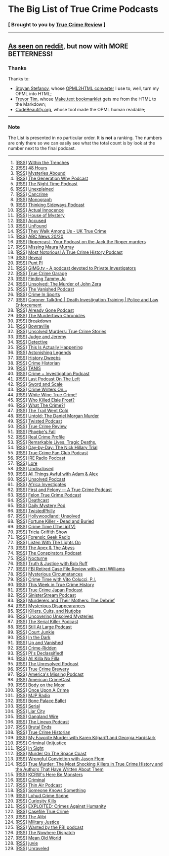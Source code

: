 # The Big List of True Crime Podcasts

### [ Brought to you by [True Crime Review](http://truecrimereview.net/subscribe) ]

---

## [As seen on reddit](https://www.reddit.com/r/podcasts/comments/53v2hp/the_big_list_of_true_crime_podcasts/), but now with MORE BETTERNESS!

### Thanks

Thanks to:

- [Stoyan Stefanov](http://www.phpied.com/bio/), whose [OPML2HTML converter](http://www.phpied.com/files/opml2html/opml2html.html) I use to, well,
turn my OPML into HTML;
- [Trevor Tim](http://trevorjim.com/), whose [Make.text 
bookmarklet](http://trevorjim.com/projects/make.text/) gets me from the HTML to the Markdown;
- [CodeBeautify.org](http://codebeautify.org/opmlviewer), whose tool made the OPML human readable;

---

### Note

The List is presented in no particular order. It is **not** a ranking. The numbers are only there so we can easily see what the total count is by look at the number next to the final podcast.

---

1.   \[[RSS][1]\] [Within the Trenches][2]
1.   \[[RSS][3]\] [48 Hours][4]
1.   \[[RSS][5]\] [Mysteries Abound][6]
1.   \[[RSS][7]\] [The Generation Why Podcast][8]
1.   \[[RSS][9]\] [The Night Time Podcast][10]
1.   \[[RSS][11]\] [Unexplained][12]
1.   \[[RSS][13]\] [Cancrime][14]
1.   \[[RSS][15]\] [Monograph][16]
1.   \[[RSS][17]\] [Thinking Sideways Podcast][18]
1.   \[[RSS][19]\] [Actual Innocence][20]
1.   \[[RSS][21]\] [House of Mystery][22]
1.   \[[RSS][23]\] [Accused][24]
1.   \[[RSS][25]\] [UnFound][26]
1.   \[[RSS][27]\] [They Walk Among Us - UK True Crime][28]
1.   \[[RSS][29]\] [ABC News 20/20][30]
1.   \[[RSS][31]\] [Rippercast- Your Podcast on the Jack the Ripper murders][32]
1.   \[[RSS][33]\] [Missing Maura Murray][34]
1.   \[[RSS][35]\] [Most Notorious! A True Crime History Podcast][36]
1.   \[[RSS][37]\] [Reveal][38]
1.   \[[RSS][39]\] [Punt PI][40]
1.   \[[RSS][41]\] [GIMG.tv - A podcast devoted to Private Investigators][42]
1.   \[[RSS][43]\] [True Crime Garage][44]
1.   \[[RSS][45]\] [Finding Tammy Jo][46]
1.   \[[RSS][47]\] [Unsolved: The Murder of John Zera][48]
1.   \[[RSS][49]\] [The Vanished Podcast][50]
1.   \[[RSS][51]\] [Crime In Sports][52]
1.   \[[RSS][53]\] [Coroner Talk(tm) | Death Investigation Training | Police and Law Enforcement][54]
1.   \[[RSS][55]\] [Already Gone Podcast][56]
1.   \[[RSS][57]\] [The Murdertown Chronicles][58]
1.   \[[RSS][59]\] [Breakdown][60]
1.   \[[RSS][61]\] [Bowraville][62]
1.   \[[RSS][63]\] [Unsolved Murders: True Crime Stories][64]
1.   \[[RSS][65]\] [Judge and Jeremy][66]
1.   \[[RSS][67]\] [Detective][68]
1.   \[[RSS][69]\] [This Is Actually Happening][70]
1.   \[[RSS][71]\] [Astonishing Legends][72]
1.   \[[RSS][75]\] [History Dweebs][76]
1.   \[[RSS][77]\] [Crime Historian][78]
1.   \[[RSS][79]\] [TANIS][80]
1.   \[[RSS][81]\] [Crime + Investigation Podcast][82]
1.   \[[RSS][83]\] [Last Podcast On The Left][84]
1.   \[[RSS][85]\] [Sword and Scale][86]
1.   \[[RSS][87]\] [Crime Writers On...][88]
1.   \[[RSS][89]\] [White Wine True Crime!][90]
1.   \[[RSS][91]\] [Who Killed Elsie Frost?][92]
1.   \[[RSS][93]\] [What The Crime?!][94]
1.   \[[RSS][95]\] [The Trail Went Cold][96]
1.   \[[RSS][97]\] [Untold: The Daniel Morgan Murder][98]
1.   \[[RSS][99]\] [Twisted Podcast][100]
1.   \[[RSS][101]\] [True Crime Review][102]
1.   \[[RSS][103]\] [Phoebe's Fall][104]
1.   \[[RSS][105]\] [Real Crime Profile][106]
1.   \[[RSS][107]\] [Remarkable Lives. Tragic Deaths.][64]
1.   \[[RSS][108]\] [Day-by-Day: The Nick Hillary Trial][109]
1.   \[[RSS][110]\] [True Crime Fan Club Podcast][111]
1.   \[[RSS][112]\] [IRE Radio Podcast][113]
1.   \[[RSS][114]\] [Lore][115]
1.   \[[RSS][116]\] [Undisclosed][117]
1.   \[[RSS][118]\] [All Things Awful with Adam & Alex][119]
1.   \[[RSS][120]\] [Unsolved Podcast][121]
1.   \[[RSS][122]\] [Africa Investigates][123]
1.   \[[RSS][124]\] [First and Felony -- A True Crime Podcast][125]
1.   \[[RSS][126]\] [Felon True Crime Podcast][127]
1.   \[[RSS][128]\] [Deathcast][129]
1.   \[[RSS][130]\] [Daily Mystery Pod][131]
1.   \[[RSS][132]\] [TwistedPhilly][133]
1.   \[[RSS][134]\] [Hollywoodland: Unsolved][135]
1.   \[[RSS][136]\] [Fortune Killer - Dead and Buried][137]
1.   \[[RSS][138]\] [Crime Time (TheLipTV)][139]
1.   \[[RSS][140]\] [Tricia Griffith Show][141]
1.   \[[RSS][142]\] [Forensic Geek Radio][143]
1.   \[[RSS][144]\] [Listen With The Lights On][145]
1.   \[[RSS][146]\] [The Apex & The Abyss][147]
1.   \[[RSS][148]\] [The Conspirators Podcast][149]
1.   \[[RSS][150]\] [Nocturne][151]
1.   \[[RSS][152]\] [Truth & Justice with Bob Ruff][153]
1.   \[[RSS][154]\] [FBI Retired Case File Review with Jerri Williams][155]
1.   \[[RSS][156]\] [Mysterious Circumstances][157]
1.   \[[RSS][158]\] [Crime Time with Vito Colucci, P.I.][159]
1.   \[[RSS][160]\] [This Week in True Crime History][161]
1.   \[[RSS][162]\] [True Crime Japan Podcast][163]
1.   \[[RSS][164]\] [SinisterStream Podcast][165]
1.   \[[RSS][166]\] [Murderers and Their Mothers: The Debrief][167]
1.   \[[RSS][168]\] [Mysterious Disappearances][169]
1.   \[[RSS][170]\] [Killers, Cults, and Nutjobs][171]
1.   \[[RSS][172]\] [Uncovering Unsolved Mysteries][173]
1.   \[[RSS][174]\] [The Serial Killer Podcast][175]
1.   \[[RSS][176]\] [Still At Large Podcast][177]
1.   \[[RSS][178]\] [Court Junkie][179]
1.   \[[RSS][180]\] [In the Dark][181]
1.   \[[RSS][183]\] [Up and Vanished][184]
1.   \[[RSS][185]\] [Crime-Ridden][186]
1.   \[[RSS][187]\] [PI's Declassified!][188]
1.   \[[RSS][189]\] [All Killa No Filla][190]
1.   \[[RSS][191]\] [The Unresolved Podcast][192]
1.   \[[RSS][193]\] [True Crime Brewery][194]
1.   \[[RSS][195]\] [America's Missing Podcast][196]
1.   \[[RSS][197]\] [American CrimeCast][198]
1.   \[[RSS][199]\] [Body on the Moor][200]
1.   \[[RSS][201]\] [Once Upon A Crime][202]
1.   \[[RSS][203]\] [MJP Radio][204]
1.   \[[RSS][205]\] [Bone Palace Ballet][206]
1.   \[[RSS][207]\] [Serial][208]
1.   \[[RSS][209]\] [Liar City][210]
1.   \[[RSS][211]\] [Gangland Wire][212]
1.   \[[RSS][213]\] [The Lineup Podcast][214]
1.   \[[RSS][215]\] [Brutal Ends][216]
1.   \[[RSS][217]\] [True Crime Historian][218]
1.   \[[RSS][219]\] [My Favorite Murder with Karen Kilgariff and Georgia Hardstark][220]
1.   \[[RSS][221]\] [Criminal (In)justice][222]
1.   \[[RSS][223]\] [In Sight][224]
1.   \[[RSS][225]\] [Murder On The Space Coast][226]
1.   \[[RSS][227]\] [Wrongful Conviction with Jason Flom][228]
1.   \[[RSS][229]\] [True Murder: The Most Shocking Killers in True Crime History and the Authors That Have Written About Them][230]
1.   \[[RSS][231]\] [KCRW's Here Be Monsters][232]
1.   \[[RSS][233]\] [Criminal][234]
1.   \[[RSS][235]\] [Thin Air Podcast][236]
1.   \[[RSS][237]\] [Someone Knows Something][238]
1.   \[[RSS][239]\] [Lohud Crime Scene][240]
1.   \[[RSS][241]\] [Curiosity Kills][242]
1.   \[[RSS][243]\] [EXPLOITED: Crimes Against Humanity][244]
1.   \[[RSS][245]\] [Casefile True Crime][246]
1.   \[[RSS][247]\] [The Alibi][248]
1.   \[[RSS][249]\] [Military Justice][250]
1.   \[[RSS][251]\] [Wanted by the FBI podcast][252]
1.   \[[RSS][253]\] [The Nowhere Dispatch][254]
1.   \[[RSS][255]\] [Mean Old World][256]
1.   \[[RSS][257]\] [juvie][258]
1.   \[[RSS][259]\] [Unraveled][260]
    



[0]: file:///C:/Users/jross/Downloads/161026_TCR_List.html
[1]: http://www.thejabberlog.com/category/within-the-trenches/feed/
[2]: http://www.thejabberlog.com/category/within-the-trenches/
[3]: https://api.radio.com/v2/podcast/rss/1222?format=MP3_128K
[4]: http://radio.com/audio
[5]: http://recordings.talkshoe.com/rss21864.xml
[6]: http://www.talkshoe.com/talkshoe/web/tscmd/tc/21864
[7]: http://thegenerationwhypodcast.com/feed/category/podcast
[8]: http://thegenerationwhypodcast.com/
[9]: https://audioboom.com/channels/4748686.rss
[10]: https://audioboom.com/channel/the-night-time-podcast
[11]: http://rss.acast.com/unexplained
[12]: http://www.unexplainedpodcast.com/
[13]: http://www.cancrime.com/feed/podcast/
[14]: http://www.cancrime.com/
[15]: http://feeds.soundcloud.com/users/soundcloud:users:186639626/sounds.rss
[16]: http://taaron.xyz/
[17]: http://thinkingsidewayspodcast.libsyn.com/rss
[18]: http://thinkingsidewayspodcast.com/
[19]: https://audioboom.com/channels/4728027.rss
[20]: https://audioboom.com/channel/actualinnocence
[21]: http://houseofmysteryradio.podomatic.com/rss2.xml
[22]: http://houseofmysteryradio.podomatic.com/
[23]: http://feeds.soundcloud.com/users/soundcloud:users:234220545/sounds.rss
[24]: http://cincinnati.com/
[25]: http://unfoundpodcast.podomatic.com/rss2.xml
[26]: http://unfoundpodcast.podomatic.com/
[27]: http://theywalkamongus.libsyn.com/rss
[28]: http://theywalkamonguspodcast.com/
[29]: http://abcnews.go.com/xmldata/xmlpodcast?id=30146791
[30]: http://www.abcnewspodcasts.com/
[31]: http://www.casebook.org/podcast/rss.xml
[32]: http://www.casebook.org/podcast
[33]: https://audioboom.com/channels/4842113.rss
[34]: https://audioboom.com/channel/missing-maura-murray
[35]: https://audioboom.com/channels/4749136.rss
[36]: https://audioboom.com/channel/most-notorious
[37]: http://feeds.revealradio.org/revealpodcast
[38]: http://www.revealnews.org/
[39]: http://www.bbc.co.uk/programmes/b00krfns/episodes/downloads.rss
[40]: http://www.bbc.co.uk/programmes/b00krfns
[41]: http://feeds.feedburner.com/Gimgnetwork
[42]: http://gimg.tv/
[43]: http://truecrimegarage.podbean.com/feed/
[44]: http://truecrimegarage.podbean.com/
[45]: http://feeds.soundcloud.com/users/soundcloud:users:217526025/sounds.rss
[46]: http://www.findingtammyjo.com/
[47]: https://audioboom.com/channels/4655198.rss
[48]: https://audioboom.com/channel/unsolved
[49]: http://thevanishedpodcast.libsyn.com/rss
[50]: http://thevanishedpodcast.com/
[51]: https://audioboom.com/channels/4662186.rss
[52]: https://audioboom.com/channel/crime-in-sports
[53]: http://coronertalk.com/feed/podcast
[54]: http://coronertalk.com/
[55]: http://alreadygonepodcast.libsyn.com/rss
[56]: https://audioboom.com/channel/already-gone-podcast
[57]: http://feeds.feedburner.com/murdertown
[58]: http://remaking.murdertown.us/
[59]: http://feeds.feedburner.com/BreakdownPodcast
[60]: http://ajcbreakdown.com/
[61]: https://www.whooshkaa.com/rss/podcast/id/1117
[62]: https://www.whooshkaa.com/shows/bowraville
[63]: http://feeds.soundcloud.com/users/soundcloud:users:224506341/sounds.rss
[64]: http://www.parcast.com/
[65]: http://judgeandjeremy.libsyn.com/rss
[66]: http://www.judgeandjeremy.com/
[67]: http://netstorage.discovery.com/id/podcasts/2015/DetectivePodcast.xml
[68]: http://www.investigationdiscovery.com/
[69]: http://feeds.misfitrad.io/happening
[70]: http://misfitrad.io/happening
[71]: https://audioboom.com/channels/4322549.rss
[72]: https://audioboom.com/channel/astonishing-legends
[75]: http://timtscott.libsyn.com/rss
[76]: http://timtscott.libsyn.com/podcast
[77]: http://feeds.soundcloud.com/users/soundcloud:users:252018984/sounds.rss
[78]: http://crimehistorian.com/
[79]: http://tanis.libsyn.com/rss
[80]: http://tanispodcast.com/
[81]: http://crimeandinvestigation.podbean.com/feed/
[82]: http://crimeandinvestigation.podbean.com/
[83]: http://feeds.feedburner.com/TheLastPodcastOnTheLeft
[84]: http://soundcloud.com/lastpodcastontheleft
[85]: http://feeds.podtrac.com/BsmnaLUsrvIG
[86]: https://art19.com/shows/sword-and-scale
[87]: http://feeds.feedburner.com/crimewritersonserial
[88]: https://art19.com/shows/crime-writers-on
[89]: http://whitewinetruecrime.com/feed/podcast/
[90]: http://whitewinetruecrime.com/
[91]: http://www.bbc.co.uk/programmes/p02vn2mt/episodes/downloads.rss
[92]: http://www.bbc.co.uk/programmes/p02vn2mt
[93]: http://feeds.feedburner.com/WhatTheCrime
[94]: http://www.crimefeed.com/
[95]: http://trailwentcold.com/feed/podcast/
[96]: http://trailwentcold.com/
[97]: http://rss.acast.com/untoldmurder
[98]: http://www.untoldmurder.com/
[99]: http://twistedpodcast.libsyn.com/rss
[100]: http://twistedpodcast.com/
[101]: http://feeds.soundcloud.com/users/soundcloud:users:251708402/sounds.rss
[102]: http://truecrimereview.net/
[103]: https://www.whooshkaa.com/rss/podcast/id/1250
[104]: http://www.theage.com.au/interactive/2016/phoebesfall/
[105]: http://rss.art19.com/real-crime-profile
[106]: https://art19.com/shows/real-crime-profile
[107]: http://feeds.soundcloud.com/users/soundcloud:users:242596778/sounds.rss
[108]: http://www.northcountrypublicradio.org/hillarytrialRSSPodcast.php
[109]: http://www.northcountrypublicradio.org/
[110]: http://feeds.soundcloud.com/users/soundcloud:users:262097706/sounds.rss
[111]: https://truecrimefanclub.com/
[112]: http://feeds.feedburner.com/ire-nicar
[113]: http://www.ire.org/
[114]: http://lorepodcast.libsyn.com/rss
[115]: http://www.lorepodcast.com/
[116]: https://audioboom.com/channels/3709182.rss
[117]: https://audioboom.com/channel/undisclosed
[118]: http://allthingsawful.libsyn.com/rss
[119]: http://allthingsawful.libsyn.com/podcast
[120]: http://unsolvedpodcast.libsyn.com/rss
[121]: http://www.unsolvedpodcast.com/
[122]: http://iono.fm/rss/chan/2553
[123]: http://iono.fm/channel/2553
[124]: http://feeds.feedburner.com/ffpod/seGU
[125]: https://ffpod.net/
[126]: https://audioboom.com/channels/4835137.rss
[127]: https://audioboom.com/channel/felontruecrime
[128]: http://feeds.feedburner.com/deathcastpodcast
[129]: https://audioboom.com/channel/deathcast
[130]: http://UnresolvedMysteries.podbean.com/feed/
[131]: http://dailymysteriespod.podbean.com/
[132]: http://twistedphilly.com/feed/podcast/
[133]: http://twistedphilly.com/
[134]: http://feeds.soundcloud.com/users/soundcloud:users:255148939/sounds.rss
[135]: http://www.hollywoodlandpod.com/
[136]: http://www.deadandburiedpodcast.com/fortune-killer?format=rss
[137]: http://www.deadandburiedpodcast.com/fortune-killer/
[138]: http://thelip.tv/feed/httpthelip-tvcrime-timeaudio2/
[139]: http://thelip.tv/show/crime-time/
[140]: http://www.spreaker.com/user/7039907/episodes/feed
[141]: http://www.spreaker.com/user/triciag
[142]: http://forensicgeekradio.libsyn.com/rss
[143]: http://www.forensicgeek.science/
[144]: http://feeds.podtrac.com/n9rCoi_mvT2f
[145]: http://wamcpodcasts.org/
[146]: https://audioboom.com/channels/4746893.rss
[147]: https://audioboom.com/channel/apexandabyss
[148]: http://www.theconspiratorspodcast.com/feed/podcast/
[149]: http://www.theconspiratorspodcast.com/
[150]: http://www.nocturnepodcast.org/feed/podcast/
[151]: http://www.nocturnepodcast.org/
[152]: https://audioboom.com/channels/4384694.rss
[153]: https://audioboom.com/channel/the-serial-dynasty
[154]: http://jerriwilliams.com/feed/podcast/
[155]: http://jerriwilliams.com/
[156]: http://www.buzzsprout.com/60143.rss
[157]: http://mysteriouscircumstances.buzzsprout.com/
[158]: http://www.blogtalkradio.com/crimetimeradio/podcast
[159]: http://www.blogtalkradio.com/crimetimeradio
[160]: http://thisweekintruecrime.libsyn.com/rss
[161]: http://www.facebook.com/groups/thisweekintruecrime
[162]: http://feeds.soundcloud.com/users/soundcloud:users:221945739/sounds.rss
[163]: http://www.southerndojo.com/truecrimejapan
[164]: http://feeds.soundcloud.com/users/soundcloud:users:225547925/sounds.rss
[165]: http://www.sinisterstream.com/
[166]: http://rss.acast.com/murderersandtheirmothers
[167]: http://www.cbsreality.co.uk/
[168]: http://feeds.feedburner.com/MysteriousDisappearances
[169]: http://lancasterpodcaststudio.com/
[170]: http://www.podcastgarden.com/podcast/podcast-rss.php?id=9371
[171]: http://www.podcastgarden.com/podcast/killers
[172]: http://feeds.soundcloud.com/users/soundcloud:users:233937588/sounds.rss
[173]: http://soundcloud.com/josh-cannon-361965896
[174]: http://theserialkillerpodcast.libsyn.com/rss
[175]: http://theserialkillerpodcast.libsyn.com/podcast
[176]: http://feeds.soundcloud.com/users/soundcloud:users:220858927/sounds.rss
[177]: http://soundcloud.com/still-at-large-podcast
[178]: http://courtjunkie.libsyn.com/rss
[179]: http://courtjunkie.com/
[180]: http://feeds.publicradio.org/public_feeds/in-the-dark/itunes/rss
[181]: http://www.apmreports.org/in-the-dark
[183]: https://audioboom.com/channels/4811953.rss
[184]: https://audioboom.com/channel/up-and-vanished
[185]: http://www.crime-ridden.com/feed/podcast/crime-ridden
[186]: http://www.crime-ridden.com/
[187]: https://www.voiceamerica.com/rss/itunes/1748
[188]: https://www.voiceamerica.com/show/1748/pis-declassified
[189]: http://allkillanofilla.podomatic.com/rss2.xml
[190]: http://allkillanofilla.podomatic.com/
[191]: http://feeds.soundcloud.com/users/soundcloud:users:179182212/sounds.rss
[192]: http://theunresolvedpodcast.com/
[193]: http://tiegrabber.com/index.php/feed/podcast/
[194]: http://www.tiegrabber.com/truecrimebrewery/
[195]: http://americasmissingpodcast.libsyn.com/rss
[196]: http://americasmissingpodcast.libsyn.com/podcast
[197]: https://audioboom.com/channels/4832195.rss
[198]: https://audioboom.com/channel/american-crimecast
[199]: http://www.bbc.co.uk/programmes/p03wy14r/episodes/downloads.rss
[200]: http://www.bbc.co.uk/programmes/p03wy14r
[201]: http://onceuponacrime.libsyn.com/rss
[202]: http://onceuponacrime.libsyn.com/podcast
[203]: http://feeds.soundcloud.com/users/soundcloud:users:110781649/sounds.rss
[204]: http://www.medilljusticeproject.org/
[205]: http://bonepalaceballet.podbean.com/feed/
[206]: http://bonepalaceballet.podbean.com/
[207]: http://feeds.serialpodcast.org/serialpodcast
[208]: https://serialpodcast.org/
[209]: http://liarcity.libsyn.com/rss
[210]: http://www.liarcity.com/
[211]: http://ganglandwire.com/feed/podcast/
[212]: http://ganglandwire.com/
[213]: http://www.the-line-up.com/feed/podcast/
[214]: http://www.the-line-up.com/
[215]: http://feeds.soundcloud.com/users/soundcloud:users:190761422/sounds.rss
[216]: http://www.brutalends.com/
[217]: https://audioboom.com/channels/4639802.rss
[218]: https://audioboom.com/channel/true-crime-historian
[219]: http://rss.art19.com/my-favorite-murder-with-karen-kilgariff-and-georgia-hardstark
[220]: http://www.feralaudio.com/show/my-favorite-murder/
[221]: http://criminalinjustice.libsyn.com/rss
[222]: http://criminalinjusticepodcast.com/
[223]: http://insightpod.libsyn.com/rss
[224]: https://audioboom.com/channel/in-sight
[225]: http://feeds.soundcloud.com/users/soundcloud:users:241577479/sounds.rss
[226]: http://soundcloud.com/user-147270269
[227]: http://feeds.castfire.com/itunes:2qkaz/ALL/revolver-podcasts/wrongful-conviction-with-jason-flom/s:it_PlfSq/
[228]: http://www.revolverpodcasts.com/wrongful-conviction-with-jason-flom
[229]: http://www.blogtalkradio.com/dan-zupansky1/podcast
[230]: http://www.blogtalkradio.com/dan-zupansky1
[231]: http://feeds.feedburner.com/herebemonsterspodcast/
[232]: http://www.kcrw.com/news-culture/shows/here-be-monsters
[233]: http://feeds.feedburner.com/CriminalShow
[234]: http://thisiscriminal.com/
[235]: http://feeds.soundcloud.com/users/soundcloud:users:195872493/sounds.rss
[236]: http://www.thinairpodcast.com/
[237]: http://www.cbc.ca/podcasting/includes/sks.xml
[238]: http://www.cbc.ca/podcasting
[239]: http://feeds.soundcloud.com/users/soundcloud:users:210839865/sounds.rss
[240]: http://soundcloud.com/lohud-crime-scene
[241]: http://curiositykillspodcast.com/category/true-crime/feed/
[242]: https://curiositykillspodcast.com/
[243]: http://www.voiceamerica.com/rss/itunes/2560
[244]: https://www.voiceamerica.com/show/2560/exploited-crimes-against-humanity
[245]: http://casefile.libsyn.com/rss
[246]: http://www.casefilepodcast.com/
[247]: https://www.whooshkaa.com/rss/podcast/id/1185
[248]: https://www.whooshkaa.com/shows/the-alibi
[249]: https://audioboom.com/channels/4826442.rss
[250]: https://audioboom.com/channel/military-justice
[251]: https://www.fbi.gov/news/podcasts/wanted/archive/itunes.xml
[252]: https://www.fbi.gov/feeds/wanted-by-the-fbi-podcast
[253]: http://feeds.soundcloud.com/users/soundcloud:users:215204471/sounds.rss
[254]: http://nowhere-dispatch.com/
[255]: http://www.meanoldworld.com/meanoldworldeps?format=RSS
[256]: http://www.meanoldworld.com/meanoldworldeps/
[257]: http://juviepodcast.com/feed/podcast/
[258]: http://juviepodcast.com/
[259]: http://www.unraveledpod.com/feed/podcast/
[260]: http://www.unraveledpod.com/
